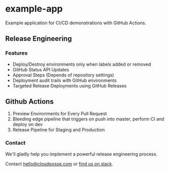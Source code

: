# example-app





Example application for CI/CD demonstrations with GitHub Actions.

## Release Engineering

### Features

* Deploy/Destroy environments only when labels added or removed
* GitHub Status API Updates
* Approval Steps (Depends of repository settings)
* Deployment audit trails with GitHub environments
* Targeted Release Deployments using GitHub Releases

## Github Actions

1. Preview Environments for Every Pull Request
2. Bleeding edge pipeline that triggers on push into master, perform CI and deploy on dev
3. Release Pipeline for Staging and Production




### Contact

We'll gladly help you implement a powerful release engineering process.

Contact <hello@cloudposse.com> or [find us on slack](https://slack.sweetops.com).

